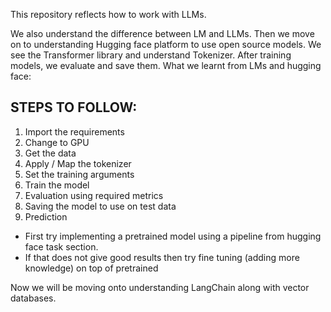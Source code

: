 This repository reflects how to work with LLMs. 

We also understand the difference between LM and LLMs. 
Then we move on to understanding Hugging face platform to use open source models. We see the Transformer library and understand Tokenizer. After training models, we evaluate and save them.
What we learnt from LMs and hugging face:
## STEPS TO FOLLOW:

1. Import the requirements
2. Change to GPU
3. Get the data
4. Apply / Map the tokenizer
5. Set the training arguments
6. Train the model
7. Evaluation using required metrics
8. Saving the model to use on test data
9. Prediction
    
* First try implementing a pretrained model using a pipeline from hugging face task section.
* If that does not give good results then try fine tuning (adding more knowledge) on top of pretrained

Now we will be moving onto understanding LangChain along with vector databases.
